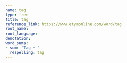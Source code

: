 ```yaml
---
name: tag
type: free
title: tag
reference_link: https://www.etymonline.com/word/tag
root_name: 
root_language: 
denotation: 
word_sums:
- sum: 'Tag + '
  respelling: tag
---
```


